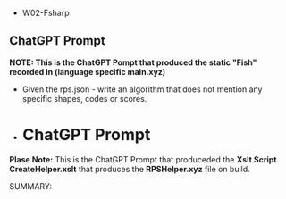 
- W02-Fsharp
## ChatGPT Prompt 

**NOTE: This is the ChatGPT Pompt that produced the static "Fish" recorded in (language specific main.xyz)**
- Given the rps.json - write an algorithm that does not mention any specific shapes, codes or scores.
- # ChatGPT Prompt

**Plase Note:** This is the ChatGPT Prompt that produceded the **Xslt Script CreateHelper.xslt** that produces the **RPSHelper.xyz** file on build.
                            
SUMMARY:                            
